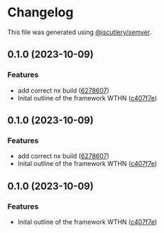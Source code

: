 # Changelog

This file was generated using [@jscutlery/semver](https://github.com/jscutlery/semver).

## 0.1.0 (2023-10-09)


### Features

* add correct nx build ([6278607](https://github.com/Jordan-Hall/wthn/commit/62786070a5a06ed6946c4ba7820ab3804175bafe))
* Inital outline of the framework WTHN ([c407f7e](https://github.com/Jordan-Hall/wthn/commit/c407f7e96907d1580bc3f5f41d257e1f59e80b21))

## 0.1.0 (2023-10-09)


### Features

* add correct nx build ([6278607](https://github.com/Jordan-Hall/wthn/commit/62786070a5a06ed6946c4ba7820ab3804175bafe))
* Inital outline of the framework WTHN ([c407f7e](https://github.com/Jordan-Hall/wthn/commit/c407f7e96907d1580bc3f5f41d257e1f59e80b21))

## 0.1.0 (2023-10-09)

### Features

- Inital outline of the framework WTHN ([c407f7e](https://github.com/Jordan-Hall/wthn/commit/c407f7e96907d1580bc3f5f41d257e1f59e80b21))
